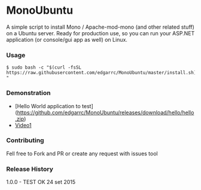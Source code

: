 MonoUbuntu
=========

A simple script to install Mono / Apache-mod-mono (and other related stuff) on a Ubuntu server. Ready for production use, so you can run your ASP.NET application (or console/gui app as well) on Linux.

### Usage

```shell
$ sudo bash -c "$(curl -fsSL https://raw.githubusercontent.com/edgarrc/MonoUbuntu/master/install.sh)$ "
```

### Demonstration

- [Hello World application to test] (https://github.com/edgarrc/MonoUbuntu/releases/download/hello/hello.zip)
- [Video1](https://youtu.be/BYcYkIySFUk)

### Contributing

Fell free to Fork and PR or create any request with issues tool

### Release History

1.0.0 - TEST OK 24 set 2015

